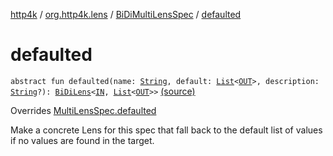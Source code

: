 [http4k](../../index.md) / [org.http4k.lens](../index.md) / [BiDiMultiLensSpec](index.md) / [defaulted](./defaulted.md)

# defaulted

`abstract fun defaulted(name: `[`String`](https://kotlinlang.org/api/latest/jvm/stdlib/kotlin/-string/index.html)`, default: `[`List`](https://kotlinlang.org/api/latest/jvm/stdlib/kotlin.collections/-list/index.html)`<`[`OUT`](index.md#OUT)`>, description: `[`String`](https://kotlinlang.org/api/latest/jvm/stdlib/kotlin/-string/index.html)`?): `[`BiDiLens`](../-bi-di-lens/index.md)`<`[`IN`](index.md#IN)`, `[`List`](https://kotlinlang.org/api/latest/jvm/stdlib/kotlin.collections/-list/index.html)`<`[`OUT`](index.md#OUT)`>>` [(source)](https://github.com/http4k/http4k/blob/master/http4k-core/src/main/kotlin/org/http4k/lens/lensSpec.kt#L124)

Overrides [MultiLensSpec.defaulted](../-multi-lens-spec/defaulted.md)

Make a concrete Lens for this spec that fall back to the default list of values if no values are found in the target.

